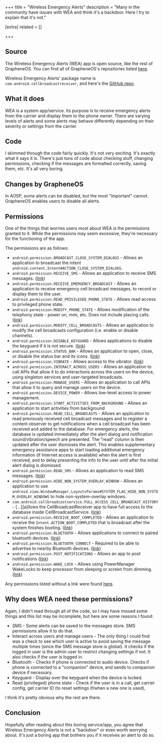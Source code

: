 +++
title = "Wireless Emergency Alerts"
description = "Many in the community have issues with WEA and think it's a backdoor. Here I try to explain that it's not."

[extra]
related = []

+++
## Source
The Wireless Emergency Alerts (WEA) app is open source, like the rest of GrapheneOS. You can find all of GrapheneOS's repositories listed [here](https://grapheneos.org/source).

Wireless Emergency Alerts' package name is `com.android.cellbroadcastreceiver`, and here's the [GitHub repo](https://github.com/GrapheneOS/platform_packages_apps_CellBroadcastReceiver/).

## What it does
WEA is a system app/service. Its purpose is to receive emergency alerts from the carrier and display them to the phone owner. There are varying levels of alerts and some alerts may behave differently depending on their severity or settings from the carrier.

## Code
I skimmed through the code fairly quickly. It's not very exciting. It's exactly what it says it is. There's just tons of code about checking stuff, changing permissions, checking if the messages are formatted correctly, saving them, etc. It's all very boring.

## Changes by GrapheneOS
In AOSP, some alerts can be disabled, but the most "important" cannot. GrapheneOS enables users to disable all alerts.

## Permissions
One of the things that worries users most about WEA is the permissions granted to it. While the permissions may seem excessive, they're necessary for the functioning of the app.

The permissions are as follows:

- `android.permission.BROADCAST_CLOSE_SYSTEM_DIALOGS` - Allows an application to broadcast the intent `android.content.Intent#ACTION_CLOSE_SYSTEM_DIALOGS`.
- `android.permission.RECEIVE_SMS` - Allows an application to receive SMS messages. ([link](https://developer.android.com/reference/android/Manifest.permission#RECEIVE_SMS))
- `android.permission.RECEIVE_EMERGENCY_BROADCAST` - Allows an application to receive emergency cell broadcast messages, to record or display them to the user.
- `android.permission.READ_PRIVILEGED_PHONE_STATE` - Allows read access to privileged phone state.
- `android.permission.MODIFY_PHONE_STATE` - Allows modification of the telephony state - power on, mmi, etc. Does not include placing calls. ([link](https://developer.android.com/reference/android/Manifest.permission#MODIFY_PHONE_STATE))
- `android.permission.MODIFY_CELL_BROADCASTS` - Allows an application to modify the cell broadcasts configuration (i.e. enable or disable channels).
- `android.permission.DISABLE_KEYGUARD` - Allows applications to disable the keyguard if it is not secure. ([link](https://developer.android.com/reference/android/Manifest.permission#DISABLE_KEYGUARD))
- `android.permission.STATUS_BAR` - Allows an application to open, close, or disable the status bar and its icons. ([link](https://developer.android.com/reference/android/Manifest.permission#STATUS_BAR))
- `android.permission.VIBRATE` - Allows access to the vibrator. ([link](https://developer.android.com/reference/android/Manifest.permission#VIBRATE))
- `android.permission.INTERACT_ACROSS_USERS` - Allows an application to call APIs that allow it to do interactions across the users on the device, using singleton services and user-targeted broadcasts.
- `android.permission.MANAGE_USERS` - Allows an application to call APIs that allow it to query and manage users on the device.
- `android.permission.DEVICE_POWER` - Allows low-level access to power management.
- `android.permission.START_ACTIVITIES_FROM_BACKGROUND` - Allows an application to start activities from background
- `android.permission.READ_CELL_BROADCASTS` - Allows an application to read previously received cell broadcast messages and to register a content observer to get notifications when a cell broadcast has been received and added to the database. For emergency alerts, the database is updated immediately after the alert dialog and notification sound/vibration/speech are presented. The "read" column is then updated after the user dismisses the alert. This enables supplementary emergency assistance apps to start loading additional emergency information (if Internet access is available) when the alert is first received, and to delay presenting the info to the user until after the initial alert dialog is dismissed.
- `android.permission.READ_SMS` - Allows an application to read SMS messages. ([link](https://developer.android.com/reference/android/Manifest.permission#READ_SMS))
- `android.permission.HIDE_NON_SYSTEM_OVERLAY_WINDOW` - Allows an application to use `android.view.WindowManager.LayoutsParams#SYSTEM_FLAG_HIDE_NON_SYSTEM_OVERLAY_WINDOWS` to hide non-system-overlay windows.
- `com.android.cellbroadcastservice.FULL_ACCESS_CELL_BROADCAST_HISTORY` - [...][a]llows the CellBroadcastReceiver app to have full access to the database inside CellBroadcastService. ([link](https://source.android.com/docs/core/ota/modular-system/cellbroadcast#permission-config))
- `android.permission.RECEIVE_BOOT_COMPLETED` - Allows an application to receive the `Intent.ACTION_BOOT_COMPLETED` that is broadcast after the system finishes booting. ([link](https://developer.android.com/reference/android/Manifest.permission#RECEIVE_BOOT_COMPLETED))
- `android.permission.BLUETOOTH` - Allows applications to connect to paired bluetooth devices. ([link](https://developer.android.com/reference/android/Manifest.permission#BLUETOOTH))
- `android.permission.BLUETOOTH_CONNECT` - Required to be able to advertise to nearby Bluetooth devices. ([link](https://developer.android.com/reference/android/Manifest.permission#BLUETOOTH_CONNECT))
- `android.permission.POST_NOTIFICATIONS` - Allows an app to post notifications ([link](https://developer.android.com/reference/android/Manifest.permission#POST_NOTIFICATIONS))
- `android.permission.WAKE_LOCK` - Allows using PowerManager WakeLocks to keep processor from sleeping or screen from dimming. ([link](https://developer.android.com/reference/android/Manifest.permission#WAKE_LOCK))

Any permissions listed without a link were found [here](https://github.com/GrapheneOS/platform_frameworks_base/blob/14/core/res/AndroidManifest.xml).

## Why does WEA need these permissions?
Again, I didn't read through all of the code, so I may have missed some things and this list may be incomplete, but here are some reasons I found:

- SMS - Some alerts can be saved to the messages store. SMS permissions allow it to do that.
- Interact across users and manage users - The only thing I could find was a check to see which user is active to avoid saving the message multiple times (since the SMS message store is global). It checks if the logged in user is the admin user to restrict changing settings if not. It also checks if the user is logged in.
- Bluetooth - Checks if phone is connected to audio device. Checks if phone is connected to a "companion" device, and sends to companion device if necessary.
- Keyguard - Display over the keyguard when the device is locked.
- Read (privileged) phone state - Check if the user is in a call, get carrier config, get carrier ID (to reset settings if/when a new one is used), 

I think it's pretty obvious why the rest are there.

## Conclusion
Hopefully after reading about this boring service/app, you agree that Wireless Emergency Alerts is not a "backdoor" or even worth worrying about. It's just a boring app that bothers you if it receives an alert to do so.